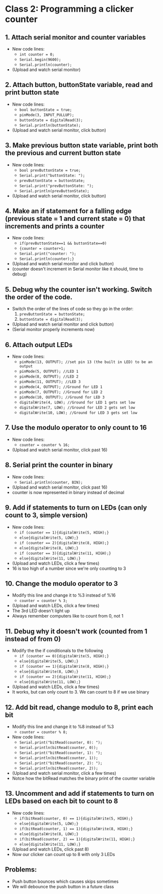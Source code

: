 # Class 2: Programming a clicker counter
## 1. Attach serial monitor and counter variables
- New code lines:
  - `int counter = 0;`
  - `Serial.begin(9600);`
  - `Serial.println(counter);`
- (Upload and watch serial monitor)
## 2. Attach button, buttonState variable, read and print button state
- New code lines:
  - `bool buttonState = true;`
  - `pinMode(3, INPUT_PULLUP);`
  - `buttonState = digitalRead(3);`
  - `Serial.println(buttonState);`
- (Upload and watch serial monitor, click button)
## 3. Make previous button state variable, print both the previous and current button state
- New code lines:
  - `bool prevButtonState = true;`
  - `Serial.print("buttonState: ");`
  - `prevButtonState = buttonState;`
  - `Serial.print("prevButtonState: ");`
  - `Serial.println(prevButtonState);`
- (Upload and watch serial monitor, click button)
## 4. Make an if statement for a falling edge (previous state = 1 and current state = 0) that increments and prints a counter
- New code lines:
  - `if(prevButtonState==1 && buttonState==0)`
  - `{counter = counter+1;`
  - `Serial.print("counter: ");`
  - `Serial.println(counter);}`
- (Upload and watch serial monitor and click button)
- (counter doesn't increment in Serial monitor like it should, time to debug)
## 5. Debug why the counter isn't working. Switch the order of the code.
- Switch the order of the lines of code so they go in the order:
  1. `prevButtonState = buttonState;`
  2. `buttonState = digitalRead(3);`
- (Upload and watch serial monitor and click button)
- (Serial monitor properly increments now)
## 6. Attach output LEDs
- New code lines:
  - `pinMode(13, OUTPUT); //set pin 13 (the built in LED) to be an output`
  - `pinMode(5, OUTPUT); //LED 1`
  - `pinMode(8, OUTPUT); //LED 2`
  - `pinMode(11, OUTPUT); //LED 3`
  - `pinMode(4, OUTPUT); //Ground for LED 1`
  - `pinMode(7, OUTPUT); //Ground for LED 2`
  - `pinMode(10, OUTPUT); //Ground for LED 3`
  - `digitalWrite(4, LOW); //Ground for LED 1 gets set low`
  - `digitalWrite(7, LOW); //Ground for LED 2 gets set low`
  - `digitalWrite(10, LOW); //Ground for LED 3 gets set low`
## 7. Use the modulo operator to only count to 16
- New code lines:
  - `counter = counter % 16;`
- (Upload and watch serial monitor, click past 16)
## 8. Serial print the counter in binary
- New code lines:
  - `Serial.println(counter, BIN);`
- (Upload and watch serial monitor, click past 16)
- counter is now represented in binary instead of decimal
## 9. Add if statements to turn on LEDs (can only count to 3, simple version)
- New code lines:
  - `if (counter == 1){digitalWrite(5, HIGH);}`
  - `else{digitalWrite(5, LOW);}`
  - `if (counter == 2){digitalWrite(8, HIGH);}`
  - `else{digitalWrite(8, LOW);}`
  - `if (counter == 3){digitalWrite(11, HIGH);}`
  - `else{digitalWrite(11, LOW);}`
- (Upload and watch LEDs, click a few times)
- 16 is too high of a number since we're only counting to 3
## 10. Change the modulo operator to 3
- Modify this line and change it to %3 instead of %16
  - `counter = counter % 3;`
- (Upload and watch LEDs, click a few times)
- The 3rd LED doesn't light up
- Always remember computers like to count from 0, not 1
## 11. Debug why it doesn't work (counted from 1 instead of from 0)
- Modify the the if conditionals to the following
  - `if (counter == 0){digitalWrite(5, HIGH);}`
  - `else{digitalWrite(5, LOW);}`
  - `if (counter == 1){digitalWrite(8, HIGH);}`
  - `else{digitalWrite(8, LOW);}`
  - `if (counter == 2){digitalWrite(11, HIGH);}`
  - `else{digitalWrite(11, LOW);}`
- (Upload and watch LEDs, click a few times)
- It works, but can only count to 3. We can count to 8 if we use binary
## 12. Add bit read, change modulo to 8, print each bit
- Modify this line and change it to %8 instead of %3
  - `counter = counter % 8;`
- New code lines:
  - `Serial.print("bitRead(counter, 0): ");`
  - `Serial.println(bitRead(counter, 0));`
  - `Serial.print("bitRead(counter, 1): ");`
  - `Serial.println(bitRead(counter, 1));`
  - `Serial.print("bitRead(counter, 2): ");`
  - `Serial.println(bitRead(counter, 2));`
- (Upload and watch serial monitor, click a few times)
- Notce how the bitRead matches the binary print of the counter variable
## 13. Uncomment and add if statements to turn on LEDs based on each bit to count to 8
- New code lines:
  - `if(bitRead(counter, 0) == 1){digitalWrite(5, HIGH);}`
  - `else{digitalWrite(5, LOW);}`
  - `if(bitRead(counter, 1) == 1){digitalWrite(8, HIGH);}`
  - `else{digitalWrite(8, LOW);}`
  - `if(bitRead(counter, 2) == 1){digitalWrite(11, HIGH);}`
  - `else{digitalWrite(11, LOW);}`
- (Upload and watch LEDs, click past 8)
- Now our clicker can count up to 8 with only 3 LEDs

## Problems:
- Push button bounces which causes skips sometimes
- We will debounce the push button in a future class
